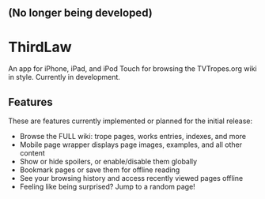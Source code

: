 (No longer being developed)
-------

ThirdLaw
========

An app for iPhone, iPad, and iPod Touch for browsing the TVTropes.org wiki in style. Currently in development.

Features
--------

These are features currently implemented or planned for the initial release:

* Browse the FULL wiki: trope pages, works entries, indexes, and more
* Mobile page wrapper displays page images, examples, and all other content
* Show or hide spoilers, or enable/disable them globally
* Bookmark pages or save them for offline reading
* See your browsing history and access recently viewed pages offline
* Feeling like being surprised? Jump to a random page!
